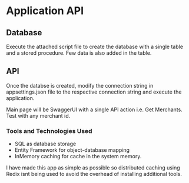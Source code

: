 # Application API

## Database ##
Execute the attached script file to create the database with a single table and a stored procedure. Few data is also added in the table.

## API ##
Once the databse is created, modify the connection string in appsettings.json file to the respective connection string and execute the application.

Main page will be SwaggerUI with a single API action i.e. Get Merchants. Test with any merchant id.

### Tools and Technologies Used
* SQL as database storage
* Entity Framework for object-database mapping
* InMemory caching for cache in the system memory.

I have made this app as simple as possible so distributed caching using Redix isnt being used to avoid the overhead of installing additional tools.
